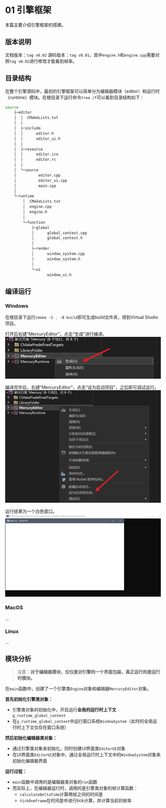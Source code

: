 # 01 引擎框架

本篇主要介绍引擎框架的搭建。

## 版本说明
文档版本：`tag v0.02`
源码版本：`tag v0.01`，其中`engine.h`和`engine.cpp`需要对照`tag v0.02`进行修改才能看到帧率。

## 目录结构
在整个引擎源码中，最初的引擎框架可以简单分为编辑器模块（editor）和运行时（runtime）模块。在根目录下运行命令`tree /f`可以看到目录结构如下：
```bash
source
    ├─editor
    │  │  CMakeLists.txt
    │  │
    │  ├─include
    │  │      editor.h
    │  │      editor_ui.h
    │  │
    │  ├─resource
    │  │      editor.ico
    │  │      editor.rc
    │  │
    │  └─source
    │          editor.cpp
    │          editor_ui.cpp
    │          main.cpp
    │
    └─runtime
        │  CMakeLists.txt
        │  engine.cpp
        │  engine.h
        │
        └─function
            ├─global
            │      global_context.cpp
            │      global_context.h
            │ 
            ├─render
            │      window_system.cpp
            │      window_system.h
            │
            └─ui
                   window_ui.h
```

## 编译运行

### Windows
在根目录下运行`cmake -S . -B build`即可生成build文件夹，得到Virtual Studio项目。

打开后右键“MercuryEditor”，点击“生成”进行编译。
![](01_WindowSystem/20231009094436.png)

编译完毕后，右键“MercuryEditor”，点击“设为启动项目”，之后即可调试运行。
![](01_WindowSystem/20231009094657.png)

运行结果为一个白色窗口。
![](01_WindowSystem/20231009094850.png)

### MacOS
...
### Linux
...

## 模块分析

> 注意：**对于编辑器模块，仅仅是对引擎的一个界面包装，真正运行的是运行时模块。**

在`main`函数中，创建了一个引擎类`Engine`对象和编辑器`MercuryEditor`对象。

**首先初始化引擎类对象：**
- 引擎类对象的初始化中，开启运行**全局的运行时上下文** `g_runtime_global_context`
- 在`g_runtime_global_context`中运行窗口系统`WindowSystem`（此时的全局运行时上下文仅存在窗口系统）

**然后初始化编辑器类对象：**
- 通过引擎类对象来初始化，同时创建UI界面类`EditorUI`对象
- 在UI界面类`EditorUI`对象中，通过全局运行时上下文中的`WindowSystem`对象来初始化编辑器界面

**运行过程：**
- `main`函数中调用的是编辑器类对象的`run`函数
- 而实际上，在编辑器运行时，调用的是引擎类对象的帧计算函数：
  - `calculateDeltaTime`计算两帧之间的时间差
  - `tickOneFrame`在时间差中进行tick计算，并计算当前的帧率
